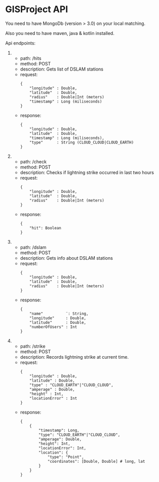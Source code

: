 # GISProject API 

You need to have MongoDb (version > 3.0) on your local matching.

Also you need to have maven, java & kotlin installed.

Api endpoints:

1. 
    - path: /hits
    - method: POST
    - description: Gets list of DSLAM stations
    - request:
        ```      
        {
            "longitude" : Double,
            "latitude"  : Double,
            "radius"    : Double|Int (meters)
            "timestamp" : Long (miliseconds) 
        } 
        ```
    - response:
        ```
        {
            "longitude" : Double,
            "latitude"  : Double,
            "timestamp" : Long (miliseconds),
            "type"      : String (CLOUD_CLOUD|CLOUD_EARTH)
        }
        ```
2.
    - path: /check
    - method: POST
    - description: Checks if lightning strike occurred in last two hours
    - request:
        ```
        {
            "longitude" : Double,
            "latitude"  : Double,
            "radius"    : Double|Int (meters)
        }
        ```
    - response:
        ```
        {
            "hit": Boolean
        }
        ```
3. 
    - path: /dslam
    - method: POST
    - description: Gets info about DSLAM stations
    - request: 
        ```
        {
            "longitude" : Double,
            "latitude"  : Double, 
            "radius"    : Double|Int (meters)
        }
        ```
    - response:
        ```
        {
            "name"          ¨: String,
            "longitude"     : Double,
            "latitude"      : Double,
            "numberOfUsers" : Int 
        }
        ```
4.
    - path: /strike
    - method: POST
    - description: Records lightning strike at current time.
    - request:
        ```
        {
            "longitude" : Double,
            "latitude" : Double,
            "type" : "CLOUD_EARTH"|"CLOUD_CLOUD",
            "amperage" : Double,
            "height" : Int,
            "locationError" : Int
        }
        ```
    - response: 
        ```
        {
            {
                "timestamp": Long,
                "type": "CLOUD_EARTH"|"CLOUD_CLOUD",
                "amperage": Double,
                "height": Int,
                "locationError": Int,
                "location": {
                    "type": "Point",
                    "coordinates": [Double, Double] # long, lat
                }
            }
        }
        ```